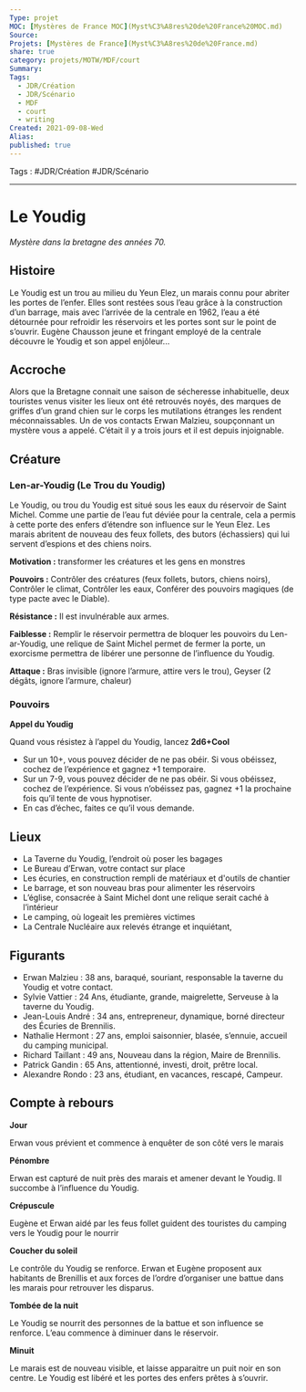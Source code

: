 ```yaml
---
Type: projet
MOC: [Mystères de France MOC](Myst%C3%A8res%20de%20France%20MOC.md)
Source:
Projets: [Mystères de France](Myst%C3%A8res%20de%20France.md)
share: true
category: projets/MOTW/MDF/court
Summary:
Tags:
  - JDR/Création
  - JDR/Scénario
  - MDF
  - court
  - writing
Created: 2021-09-08-Wed
Alias:
published: true
---
```


Tags : #JDR/Création #JDR/Scénario 

***  

# Le Youdig

_Mystère dans la bretagne des années 70._

## Histoire

Le Youdig est un trou au milieu du Yeun Elez, un marais connu pour abriter les portes de l’enfer. Elles sont restées sous l’eau grâce à la construction d’un barrage, mais avec l’arrivée de la centrale en 1962, l’eau a été détournée pour refroidir les réservoirs et les portes sont sur le point de s’ouvrir. Eugène Chausson jeune et fringant employé de la centrale découvre le Youdig et son appel enjôleur...

## Accroche

Alors que la Bretagne connait une saison de sécheresse inhabituelle, deux touristes venus visiter les lieux ont été retrouvés noyés, des marques de griffes d’un grand chien sur le corps les mutilations étranges les rendent méconnaissables. Un de vos contacts Erwan Malzieu, soupçonnant un mystère vous a appelé. C’était il y a trois jours et il est depuis injoignable.

## Créature

### Len-ar-Youdig (Le Trou du Youdig)

Le Youdig, ou trou du Youdig est situé sous les eaux du réservoir de Saint Michel. Comme une partie de l’eau fut déviée pour la centrale, cela a permis à cette porte des enfers d’étendre son influence sur le Yeun Elez. Les marais abritent de nouveau des feux follets, des butors (échassiers) qui lui servent d’espions et des chiens noirs.

**Motivation :** transformer les créatures et les gens en monstres

**Pouvoirs :** Contrôler des créatures (feux follets, butors, chiens noirs), Contrôler le climat, Contrôler les eaux, Conférer des pouvoirs magiques (de type pacte avec le Diable).

**Résistance :** Il est invulnérable aux armes.

**Faiblesse :** Remplir le réservoir permettra de bloquer les pouvoirs du Len-ar-Youdig, une relique de Saint Michel permet de fermer la porte, un exorcisme permettra de libérer une personne de l’influence du Youdig.

**Attaque :** Bras invisible (ignore l’armure, attire vers le trou), Geyser (2 dégâts, ignore l’armure, chaleur)

### Pouvoirs

**Appel du Youdig**

Quand vous résistez à l’appel du Youdig, lancez **2d6+Cool**

-   Sur un 10+, vous pouvez décider de ne pas obéir. Si vous obéissez, cochez de l’expérience et gagnez +1 temporaire.
-   Sur un 7-9, vous pouvez décider de ne pas obéir. Si vous obéissez, cochez de l’expérience. Si vous n’obéissez pas, gagnez +1 la prochaine fois qu’il tente de vous hypnotiser.
-   En cas d’échec, faites ce qu’il vous demande.


## Lieux
       
-   La Taverne du Youdig, l’endroit où poser les bagages
-   Le Bureau d’Erwan, votre contact sur place
-   Les écuries, en construction rempli de matériaux et d'outils de chantier
-   Le barrage, et son nouveau bras pour alimenter les réservoirs
-   L’église, consacrée à Saint Michel dont une relique serait caché à l’intérieur
-   Le camping, où logeait les premières victimes
-   La Centrale Nucléaire aux relevés étrange et inquiétant, 

## Figurants

-   Erwan Malzieu : 38 ans, baraqué, souriant, responsable la taverne du Youdig et votre contact.
-   Sylvie Vattier : 24 Ans, étudiante, grande, maigrelette, Serveuse à la taverne du Youdig.
-   Jean-Louis André : 34 ans, entrepreneur, dynamique, borné directeur des Écuries de Brennilis.
-   Nathalie Hermont : 27 ans, emploi saisonnier, blasée, s’ennuie, accueil du camping municipal.
-   Richard Taillant : 49 ans, Nouveau dans la région, Maire de Brennilis.
-   Patrick Gandin : 65 Ans, attentionné, investi, droit, prêtre local.
-   Alexandre Rondo : 23 ans, étudiant, en vacances, rescapé, Campeur.

## Compte à rebours

**Jour**
    
Erwan vous prévient et commence à enquêter de son côté vers le marais

**Pénombre**
    
Erwan est capturé de nuit près des marais et amener devant le Youdig. Il succombe à l’influence du Youdig.

**Crépuscule**

Eugène et Erwan aidé par les feus follet guident des touristes du camping vers le Youdig pour le nourrir

**Coucher du soleil**

Le contrôle du Youdig se renforce. Erwan et Eugène proposent aux habitants de Brenillis et aux forces de l’ordre d’organiser une battue dans les marais pour retrouver les disparus.

**Tombée de la nuit**  

Le Youdig se nourrit des personnes de la battue et son influence se renforce. L’eau commence à diminuer dans le réservoir.

**Minuit**

Le marais est de nouveau visible, et laisse apparaitre un puit noir en son centre. Le Youdig est libéré et les portes des enfers prêtes à s’ouvrir.